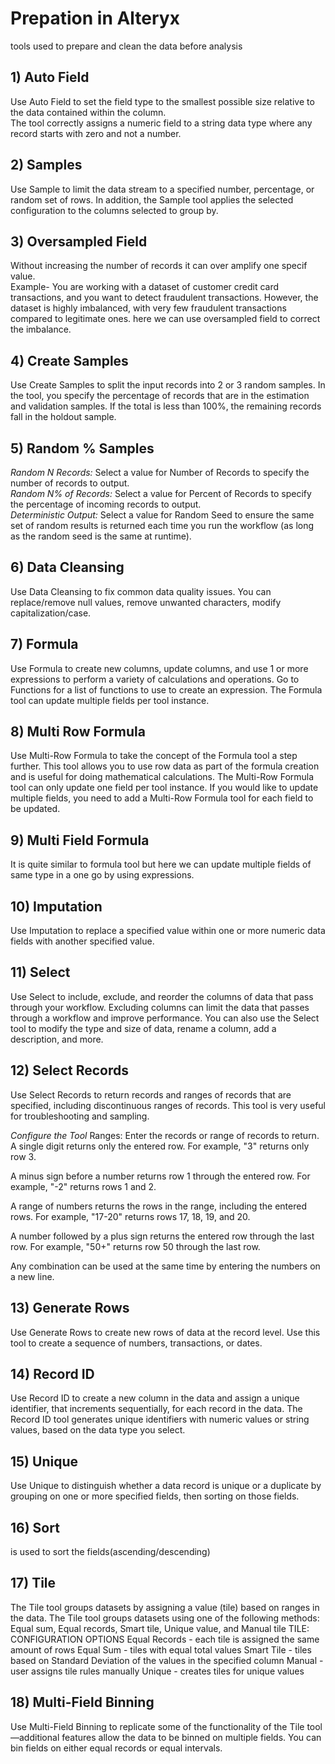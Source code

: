 # Prepation in Alteryx
tools used to prepare and clean the data before analysis
## 1) Auto Field
Use Auto Field to set the field type to the smallest possible size relative to the data contained within the column.  
The tool correctly assigns a numeric field to a string data type where any record starts with zero and not a number.  

## 2) Samples
Use Sample to limit the data stream to a specified number, percentage, or random set of rows. In addition, the Sample tool applies the selected configuration to the columns selected to group by.  
## 3) Oversampled Field
Without increasing the number of records it can over amplify one specif value.  
Example- You are working with a dataset of customer credit card transactions, and you want to detect fraudulent transactions. However, the dataset is highly imbalanced, with very few fraudulent transactions compared to legitimate ones. here we can use oversampled field to correct the imbalance.  

## 4) Create Samples
Use Create Samples to split the input records into 2 or 3 random samples. In the tool, you specify the percentage of records that are in the estimation and validation samples. If the total is less than 100%, the remaining records fall in the holdout sample.  

## 5) Random % Samples  
*Random N Records:* Select a value for Number of Records to specify the number of records to output.  
*Random N% of Records:* Select a value for Percent of Records to specify the percentage of incoming records to output.  
*Deterministic Output:* Select a value for Random Seed to ensure the same set of random results is returned each time you run the workflow (as long as the random seed is the same at runtime).  

## 6) Data Cleansing  
Use Data Cleansing to fix common data quality issues. You can replace/remove null values, remove unwanted characters, modify capitalization/case.  

## 7) Formula  
Use Formula to create new columns, update columns, and use 1 or more expressions to perform a variety of calculations and operations. Go to Functions for a list of functions to use to create an expression. 
The  Formula tool can  update multiple fields  per tool instance.

## 8) Multi Row Formula  
Use Multi-Row Formula to take the concept of the Formula tool a step further. This tool allows you to use row data as part of the formula creation and is useful for doing  mathematical calculations. 
The Multi-Row Formula tool can only update one field per tool instance. If you would like to update multiple fields, you need to add a Multi-Row Formula tool for each field to be updated.  

## 9) Multi Field Formula  
It is quite similar to  formula tool but here we can update multiple fields of same type in a one go by using expressions.  

## 10) Imputation
Use Imputation to replace a specified value within one or more numeric data fields with another specified value.  

## 11) Select
Use Select to include, exclude, and reorder the columns of data that pass through your workflow. Excluding columns can limit the data that passes through a workflow and improve performance. You can also use the Select tool to modify the type and size of data, rename a column, add a description, and more.

## 12) Select Records
Use Select Records to return records and ranges of records that are specified, including discontinuous ranges of records. This tool is very useful for troubleshooting and sampling.

*Configure the Tool*
Ranges: Enter the records or range of records to return.
A single digit returns only the entered row. For example, "3" returns only row 3.

A minus sign before a number returns row 1 through the entered row. For example, "-2" returns rows 1 and 2.

A range of numbers returns the rows in the range, including the entered rows. For example, "17-20" returns rows 17, 18, 19, and 20.

A number followed by a plus sign returns the entered row through the last row. For example, "50+" returns row 50 through the last row.

Any combination can be used at the same time by entering the numbers on a new line.  


## 13) Generate Rows
Use Generate Rows to create new rows of data at the record level. Use this tool to create a sequence of numbers, transactions, or dates.  

## 14) Record ID
Use Record ID to create a new column in the data and assign a unique identifier, that increments sequentially, for each record in the data. The Record ID tool generates unique identifiers with numeric values or string values, based on the data type you select.  

## 15) Unique
Use Unique to distinguish whether a data record is unique or a duplicate by grouping on one or more specified fields, then sorting on those fields.  

## 16) Sort
is used to sort the fields(ascending/descending)

## 17) Tile
The Tile tool groups datasets by assigning a value (tile) based on ranges in the data. The Tile tool groups datasets using one of the following methods: Equal sum, Equal records, Smart tile, Unique value, and Manual tile
TILE: CONFIGURATION OPTIONS
Equal Records - each tile is assigned the same amount of rows
Equal Sum - tiles with equal total values
Smart Tile - tiles based on Standard Deviation of the values in the specified column
Manual - user assigns tile rules manually
Unique - creates tiles for unique values  

## 18) Multi-Field Binning
Use Multi-Field Binning to replicate some of the functionality of the Tile tool—additional features allow the data to be binned on multiple fields. 
You can bin fields on either equal records or equal intervals.


